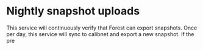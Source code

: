 # Nightly snapshot uploads

This service will continuously verify that Forest can export snapshots. Once per
day, this service will sync to calibnet and export a new snapshot. If the
pre